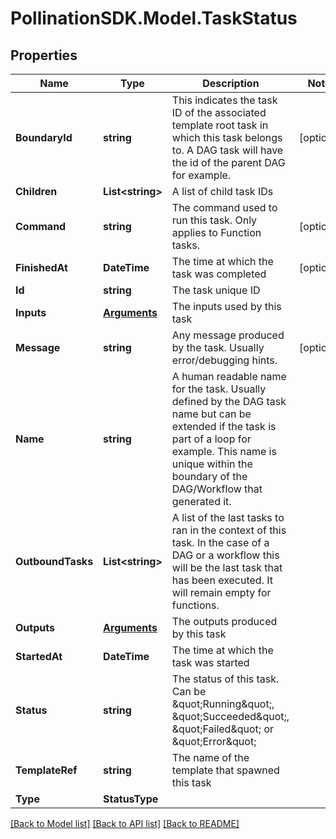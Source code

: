
# PollinationSDK.Model.TaskStatus

## Properties

Name | Type | Description | Notes
------------ | ------------- | ------------- | -------------
**BoundaryId** | **string** | This indicates the task ID of the associated template root             task in which this task belongs to. A DAG task will have the id of the             parent DAG for example. | [optional] 
**Children** | **List&lt;string&gt;** | A list of child task IDs | 
**Command** | **string** | The command used to run this task. Only applies to Function tasks. | [optional] 
**FinishedAt** | **DateTime** | The time at which the task was completed | [optional] 
**Id** | **string** | The task unique ID | 
**Inputs** | [**Arguments**](Arguments.md) | The inputs used by this task | 
**Message** | **string** | Any message produced by the task. Usually error/debugging hints. | [optional] 
**Name** | **string** | A human readable name for the task. Usually defined by the DAG task name but can be extended if the task is part of a loop for example. This name is unique within the boundary of the DAG/Workflow that generated it. | 
**OutboundTasks** | **List&lt;string&gt;** | A list of the last tasks to ran in the context of this task. In the case of a DAG or a workflow this will be the last task that has been executed. It will remain empty for functions. | 
**Outputs** | [**Arguments**](Arguments.md) | The outputs produced by this task | 
**StartedAt** | **DateTime** | The time at which the task was started | 
**Status** | **string** | The status of this task. Can be \&quot;Running\&quot;, \&quot;Succeeded\&quot;, \&quot;Failed\&quot; or \&quot;Error\&quot; | 
**TemplateRef** | **string** | The name of the template that spawned this task | 
**Type** | **StatusType** |  | 

[[Back to Model list]](../README.md#documentation-for-models)
[[Back to API list]](../README.md#documentation-for-api-endpoints)
[[Back to README]](../README.md)

